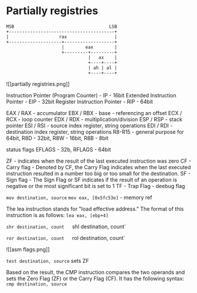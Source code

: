 # Partially registries
```
MSB                                    LSB
+----------------------------------------+
|                   rax                  |
+--------------------+-------------------+
                     |        eax        |
                     +---------+---------+
                               |   ax    |
                               +----+----+
                               | ah | al |
                               +----+----+
```
![[partially registries.png]]

Instruction Pointer (Program Counter) - IP - 16bit
Extended Instruction Pointer - EIP - 32bit
Register Instruction Pointer - RIP - 64bit

EAX / RAX - accumulator
EBX / RBX - base - referencing an offset
ECX / RCX - loop counter
EDX / RDX - multiplication/division
ESP / RSP - stack pointer
ESI / RSI - source index register, string operations
EDI / RDI - destination index register, string operations
R8-R15 - general purpose for 64bit, R8D - 32bit, R8W - 16bit, R8B - 8bit

status flags
EFLAGS - 32b, RFLAGS - 64bit

ZF - indicates when the result of the last executed instruction was zero
CF - Carry flag - Denoted by CF, the Carry Flag indicates when the last executed instruction resulted in a number too big or too small for the destination.
SF - Sign flag - The Sign Flag or SF indicates if the result of an operation is negative or the most significant bit is set to 1
TF - Trap Flag - deebug flag


`mov destination, source`
`mov eax, [0x5fc53e]` - memory ref

The lea instruction stands for "load effective address." The format of this instruction is as follows:
`lea eax, [ebp+4]`

`shr destination, count  
`shl destination, count`

`ror destination, count  
`rol destination, count`

![[asm flags.png]]



`test destination, source`
sets ZF


Based on the result, the CMP instruction compares the two operands and sets the Zero Flag (ZF) or the Carry Flag (CF). It has the following syntax:  
`cmp destination, source`
	
